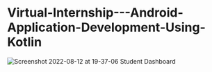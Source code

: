 # Virtual-Internship---Android-Application-Development-Using-Kotlin

![Screenshot 2022-08-12 at 19-37-06 Student Dashboard](https://user-images.githubusercontent.com/91931504/184371571-07e5699a-0654-4269-ac00-6e73b14f1440.png)

